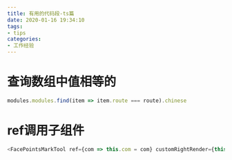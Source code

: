 ```yaml
---
title: 有用的代码段-ts篇
date: 2020-01-16 19:34:10
tags: 
- tips
categories: 
- 工作经验
---
```

# 查询数组中值相等的
```typescript
modules.modules.find(item => item.route === route).chinese

```
# ref调用子组件
```typescript
<FacePointsMarkTool ref={com => this.com = com} customRightRender={this.customRightRender} hideSaved={this.handleHideSaved} dataSource={dataSource} loadMore={this.getFaceData} isShowFacePlus saveFaceData={this.saveFaceData}></FacePointsMarkTool>
```
